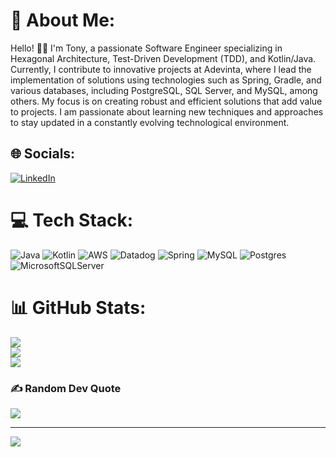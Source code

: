# 💫 About Me:
Hello! 👋🏼 I'm Tony, a passionate Software Engineer specializing in Hexagonal Architecture, Test-Driven Development (TDD), and Kotlin/Java.</br> Currently, I contribute to innovative projects at Adevinta, where I lead the implementation of solutions using technologies such as Spring, Gradle, and various databases, including PostgreSQL, SQL Server, and MySQL, among others. My focus is on creating robust and efficient solutions that add value to projects. I am passionate about learning new techniques and approaches to stay updated in a constantly evolving technological environment.


## 🌐 Socials:
[![LinkedIn](https://img.shields.io/badge/LinkedIn-%230077B5.svg?logo=linkedin&logoColor=white)](https://linkedin.com/in/https://www.linkedin.com/in/tony-aguilera-sanchez-173633163/) 

# 💻 Tech Stack:
![Java](https://img.shields.io/badge/java-%23ED8B00.svg?style=for-the-badge&logo=java&logoColor=white) ![Kotlin](https://img.shields.io/badge/kotlin-%230095D5.svg?style=for-the-badge&logo=kotlin&logoColor=white) ![AWS](https://img.shields.io/badge/AWS-%23FF9900.svg?style=for-the-badge&logo=amazon-aws&logoColor=white) ![Datadog](https://img.shields.io/badge/datadog-%23632CA6.svg?style=for-the-badge&logo=datadog&logoColor=white) ![Spring](https://img.shields.io/badge/spring-%236DB33F.svg?style=for-the-badge&logo=spring&logoColor=white) ![MySQL](https://img.shields.io/badge/mysql-%2300f.svg?style=for-the-badge&logo=mysql&logoColor=white) ![Postgres](https://img.shields.io/badge/postgres-%23316192.svg?style=for-the-badge&logo=postgresql&logoColor=white) ![MicrosoftSQLServer](https://img.shields.io/badge/Microsoft%20SQL%20Sever-CC2927?style=for-the-badge&logo=microsoft%20sql%20server&logoColor=white)
# 📊 GitHub Stats:
![](https://github-readme-stats.vercel.app/api?username=toniaguileras&theme=dark&hide_border=false&include_all_commits=true&count_private=false)<br/>
![](https://github-readme-streak-stats.herokuapp.com/?user=toniaguileras&theme=dark&hide_border=false)<br/>
![](https://github-readme-stats.vercel.app/api/top-langs/?username=toniaguileras&theme=dark&hide_border=false&include_all_commits=true&count_private=false&layout=compact)

### ✍️ Random Dev Quote
![](https://quotes-github-readme.vercel.app/api?type=horizontal&theme=radical)

---
[![](https://visitcount.itsvg.in/api?id=toniaguileras&icon=3&color=0)](https://visitcount.itsvg.in)

<!-- Proudly created with GPRM ( https://gprm.itsvg.in ) -->
